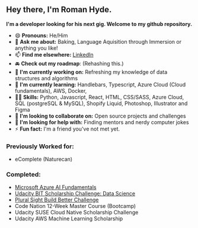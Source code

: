## Hey there, I'm Roman Hyde.
**I'm a developer looking for his next gig. Welcome to my github repository.**

- 😄 **Pronouns:** He/Him
- 💬 **Ask me about:** Baking, Language Aquisition through Immersion or anything you like!
- 📫 **Find me elsewhere:** [LinkedIn](https://www.linkedin.com/in/romanhyde/)
- 🚘 **Check out my roadmap**: (Rehashing this.)
- 📝 **I'm currently working on:**  Refreshing my knowledge of data structures and algorithms
- 🌱 **I'm currently learning:**  Handlebars, Typescript, Azure Cloud (Cloud fundamentals), AWS, Docker, 
- 👨‍💻 **Skills:** Python, Javascript, React, HTML, CSS/SASS, Azure Cloud, SQL (postgreSQL & MySQL), Shopify Liquid, Photoshop, Illustrator and Figma
- 👯 **I'm looking to collaborate on:** Open source projects and challenges
- 🤔 **I'm looking for help with:** Finding mentors and nerdy computer jokes
- ⚡ **Fun fact:** I'm a friend you've not met yet.

### Previously Worked for:
- eComplete (Naturecan)

### Completed:

- [Microsoft Azure AI Fundamentals](https://www.linkedin.com/feed/update/urn:li:activity:6803047224050782208/)
- [Udacity BIT Scholarship Challenge: Data Science](https://www.linkedin.com/feed/update/urn:li:activity:6814622049626017792/)
- [Plural Sight Build Better Challenge](https://www.linkedin.com/feed/update/urn:li:activity:6813455287173828608/)
- Code Nation 12-Week Master Course (Bootcamp)
- Udacity SUSE Cloud Native Scholarship Challenge
- Udacity AWS Machine Learning Scholarship 
